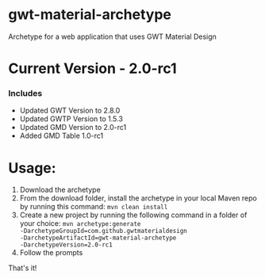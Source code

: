 # gwt-material-archetype
Archetype for a web application that uses GWT Material Design

# Current Version - 2.0-rc1
### Includes
- Updated GWT Version to 2.8.0
- Updated GWTP Version to 1.5.3
- Updated GMD Version to 2.0-rc1
- Added GMD Table 1.0-rc1

# Usage:
1. Download the archetype
2. From the download folder, install the archetype in your local Maven repo by running this command: <code>mvn clean install</code>
3. Create a new project by running the following command in a folder of your choice: <code>mvn archetype:generate -DarchetypeGroupId=com.github.gwtmaterialdesign -DarchetypeArtifactId=gwt-material-archetype -DarchetypeVersion=2.0-rc1</code>
4. Follow the prompts

That's it!
